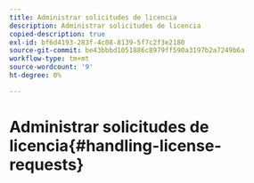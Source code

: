 ```yaml
---
title: Administrar solicitudes de licencia
description: Administrar solicitudes de licencia
copied-description: true
exl-id: bf6d4193-283f-4c08-8139-5f7c2f3e2180
source-git-commit: be43bbbd1051886c8979ff590a3197b2a7249b6a
workflow-type: tm+mt
source-wordcount: '9'
ht-degree: 0%

---
```


# Administrar solicitudes de licencia{#handling-license-requests}
